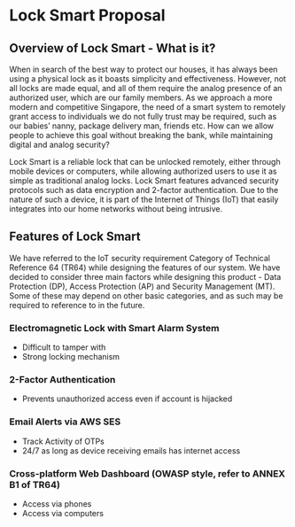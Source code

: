 # Lock Smart Proposal

## Overview of Lock Smart - What is it?

When in search of the best way to protect our houses, it has always been using a physical lock as it boasts simplicity and effectiveness. However, not all locks are made equal, and all of them require the analog presence of an authorized user, which are our family members. As we approach a more modern and competitive Singapore, the need of a smart system to remotely grant access to individuals we do not fully trust may be required, such as our babies’ nanny, package delivery man, friends etc.  How can we allow people to achieve this goal without breaking the bank, while maintaining digital and analog security? 

Lock Smart is a reliable lock that can be unlocked remotely, either through mobile devices or computers, while allowing authorized users to use it as simple as traditional analog locks. Lock Smart features advanced security protocols such as data encryption and 2-factor authentication. Due to the nature of such a device, it is part of the Internet of Things (IoT) that easily integrates into our home networks without being intrusive. 

## Features of Lock Smart 
	
We have referred to the IoT security requirement Category of Technical Reference 64 (TR64) while designing the features of our system. We have decided to consider three main factors while designing this product - Data Protection (DP), Access Protection (AP) and Security Management (MT). Some of these may depend on other basic categories, and as such may be required to reference to in the future.

  ### Electromagnetic Lock with Smart Alarm System
  - Difficult to tamper with
  - Strong locking mechanism
  ### 2-Factor Authentication
  - Prevents unauthorized access even if account is hijacked
  ### Email Alerts via AWS SES
  - Track Activity of OTPs
  - 24/7 as long as device receiving emails has internet access
  ### Cross-platform Web Dashboard (OWASP style, refer to ANNEX B1 of TR64)
  - Access via phones
  - Access via computers











